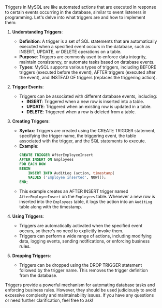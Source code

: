 Triggers in MySQL are like automated actions that are executed in response to certain events occurring in the database, similar to event listeners in programming. Let's delve into what triggers are and how to implement them:

1. **Understanding Triggers**:
   - **Definition**: A trigger is a set of SQL statements that are automatically executed when a specified event occurs in the database, such as INSERT, UPDATE, or DELETE operations on a table.
   - **Purpose**: Triggers are commonly used to enforce data integrity, maintain consistency, or automate tasks based on database events.
   - **Types**: MySQL supports various types of triggers, including BEFORE triggers (executed before the event), AFTER triggers (executed after the event), and INSTEAD OF triggers (replaces the triggering action).

2. **Trigger Events**:
   - Triggers can be associated with different database events, including:
     - **INSERT**: Triggered when a new row is inserted into a table.
     - **UPDATE**: Triggered when an existing row is updated in a table.
     - **DELETE**: Triggered when a row is deleted from a table.

3. **Creating Triggers**:
   - **Syntax**: Triggers are created using the CREATE TRIGGER statement, specifying the trigger name, the triggering event, the table associated with the trigger, and the SQL statements to execute.
   - **Example**:
     ```sql
     CREATE TRIGGER AfterEmployeeInsert
     AFTER INSERT ON Employees
     FOR EACH ROW
     BEGIN
         INSERT INTO AuditLog (action, timestamp)
         VALUES ('Employee inserted', NOW());
     END;
     ```
   - This example creates an AFTER INSERT trigger named `AfterEmployeeInsert` on the `Employees` table. Whenever a new row is inserted into the `Employees` table, it logs the action into an `AuditLog` table along with the timestamp.

4. **Using Triggers**:
   - Triggers are automatically activated when the specified event occurs, so there's no need to explicitly invoke them.
   - Triggers can perform a wide range of actions, including modifying data, logging events, sending notifications, or enforcing business rules.

5. **Dropping Triggers**:
   - Triggers can be dropped using the DROP TRIGGER statement followed by the trigger name. This removes the trigger definition from the database.

Triggers provide a powerful mechanism for automating database tasks and enforcing business rules. However, they should be used judiciously to avoid excessive complexity and maintainability issues. If you have any questions or need further clarification, feel free to ask!